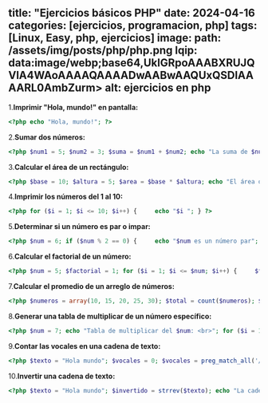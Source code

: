 title: "Ejercicios básicos PHP"
date: 2024-04-16
categories: [ejercicios, programacion, php]
tags: [Linux, Easy, php, ejercicios]
image:
   path: /assets/img/posts/php/php.png
   lqip: data:image/webp;base64,UklGRpoAAABXRUJQVlA4WAoAAAAQAAAADwAABwAAQUxQSDIAAAARL0AmbZurm>
   alt: ejercicios en php
---

1.**Imprimir "Hola, mundo!" en pantalla:**

```php
<?php echo "Hola, mundo!"; ?>
```

2.**Sumar dos números:**

```php
<?php $num1 = 5; $num2 = 3; $suma = $num1 + $num2; echo "La suma de $num1 y $num2 es: $suma"; ?>
```

3.**Calcular el área de un rectángulo:**

```php
<?php $base = 10; $altura = 5; $area = $base * $altura; echo "El área del rectángulo es: $area"; ?>
```
4.**Imprimir los números del 1 al 10:**

```php
<?php for ($i = 1; $i <= 10; $i++) {     echo "$i "; } ?>
```

5.**Determinar si un número es par o impar:**

```php
<?php $num = 6; if ($num % 2 == 0) {     echo "$num es un número par"; } else {     echo "$num es un número impar"; } ?>
```

6.**Calcular el factorial de un número:**

```php
<?php $num = 5; $factorial = 1; for ($i = 1; $i <= $num; $i++) {     $factorial *= $i; } echo "El factorial de $num es: $factorial"; ?>
```

7.**Calcular el promedio de un arreglo de números:**

```php
<?php $numeros = array(10, 15, 20, 25, 30); $total = count($numeros); $suma = array_sum($numeros); $promedio = $suma / $total; echo "El promedio de los números es: $promedio"; ?>
```

8.**Generar una tabla de multiplicar de un número específico:**

```php
<?php $num = 7; echo "Tabla de multiplicar del $num: <br>"; for ($i = 1; $i <= 10; $i++) {     echo "$num x $i = " . ($num * $i) . "<br>"; } ?>
```

9.**Contar las vocales en una cadena de texto:**

```php
<?php $texto = "Hola mundo"; $vocales = 0; $vocales = preg_match_all('/[aeiouAEIOU]/', $texto); echo "El número de vocales en '$texto' es: $vocales"; ?>
```

10.**Invertir una cadena de texto:**

```php
<?php $texto = "Hola mundo"; $invertido = strrev($texto); echo "La cadena invertida es: $invertido"; ?>
```




